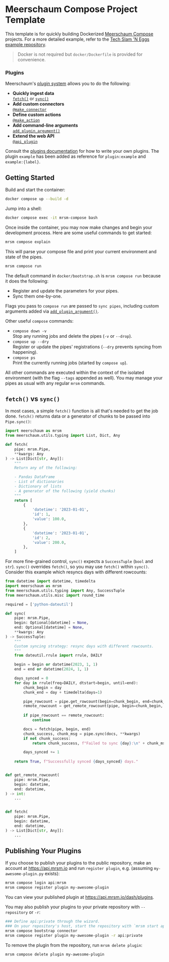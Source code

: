 # Meerschaum Compose Project Template

This template is for quickly building Dockerized [Meerschaum Compose](https://meerschaum.io/reference/compose/) projects. For a more detailed example, refer to the [Tech Slam 'N Eggs example repository](https://github.com/bmeares/techslamneggs).

> Docker is not required but `docker/Dockerfile` is provided for convenience.

### Plugins

Meerschaum's [plugin system](https://meerschaum.io/reference/plugins/) allows you to do the following:
- **Quickly ingest data**  
  [`fetch()`](https://meerschaum.io/reference/plugins/writing-plugins/#the-fetch-function) or [`sync()`](https://meerschaum.io/reference/plugins/writing-plugins/#the-sync-function)
- **Add custom connectors**  
  [`@make_connector`](https://meerschaum.io/reference/connectors/#-environment-connectors)
- **Define custom actions**  
  [`@make_action`](https://meerschaum.io/reference/plugins/writing-plugins/#the-make_action-decorator)
- **Add command-line arguments**  
  [`add_plugin_argument()`](https://meerschaum.io/reference/plugins/writing-plugins/#custom-command-line-options)
- **Extend the web API**  
  [`@api_plugin`](https://meerschaum.io/reference/plugins/writing-plugins/#the-api_plugin-decorator)

Consult the [plugins documentation](https://meerschaum.io/reference/plugins/writing-plugins/) for how to write your own plugins. The plugin `example` has been added as reference for `plugin:example` and `example:{label}`.

## Getting Started

Build and start the container:

```bash
docker compose up --build -d
```

Jump into a shell:

```bash
docker compose exec -it mrsm-compose bash
```

Once inside the container, you may now make changes and begin your development process. Here are some useful commands to get started:

```bash
mrsm compose explain
```

This will parse your compose file and print your current environment and state of the pipes.

```bash
mrsm compose run
```

The default command in `docker/bootstrap.sh` is `mrsm compose run` because it does the following:
- Register and update the parameters for your pipes.
- Sync them one-by-one.

Flags you pass to `compose run` are passed to `sync pipes`, including custom arguments added via [`add_plugin_argument()`](https://meerschaum.io/reference/plugins/writing-plugins/#custom-command-line-options).

Other useful `compose` commands:

- `compose down -v`  
  Stop any running jobs and delete the pipes (`-v` or `--drop`).
- `compose up --dry`  
  Register or update the pipes' registrations (`--dry` prevents syncing from happening).
- `compose ps`  
  Print the currently running jobs (started by `compose up`).

All other commands are executed within the context of the isolated environment (with the flag `--tags` appended as well). You may manage your pipes as usual with any regular `mrsm` commands.

## `fetch()` vs `sync()`

In most cases, a simple `fetch()` function is all that's needed to get the job done. `fetch()` returns data or a generator of chunks to be passed into `Pipe.sync()`:

```python
import meerschaum as mrsm
from meerschaum.utils.typing import List, Dict, Any

def fetch(
    pipe: mrsm.Pipe,
    **kwargs: Any
) -> List[Dict[str, Any]]:
    """
    Return any of the following:

    - Pandas DataFrame
    - List of dictionaries
    - Dictionary of lists
    - A generator of the following (yield chunks)
    """
    return [
        {
            'datetime': '2023-01-01',
            'id': 1,
            'value': 100.0,
        },
        {
            'datetime': '2023-01-01',
            'id': 2,
            'value': 200.0,
        },
    ]
```

For more fine-grained control, `sync()` expects a `SuccessTuple` (`bool` and `str`). `sync()` overrides `fetch()`, so you may use `fetch()` within `sync()`. Consider this example which resyncs days with different rowcounts:

```python
from datetime import datetime, timedelta
import meerschaum as mrsm
from meerschaum.utils.typing import Any, SuccessTuple
from meerschaum.utils.misc import round_time

required = ['python-dateutil']

def sync(
    pipe: mrsm.Pipe,
    begin: Optional[datetime] = None,
    end: Optional[datetime] = None,
    **kwargs: Any
) -> SuccessTuple:
    """
    Custom syncing strategy: resync days with different rowcounts.
    """
    from dateutil.rrule import rrule, DAILY

    begin = begin or datetime(2023, 1, 1)
    end = end or datetime(2024, 1, 1)

    days_synced = 0
    for day in rrule(freq=DAILY, dtstart=begin, until=end):
        chunk_begin = day
        chunk_end = day + timedelta(days=1)

        pipe_rowcount = pipe.get_rowcount(begin=chunk_begin, end=chunk_end)
        remote_rowcount = get_remote_rowcount(pipe, begin=chunk_begin, end=chunk_end)
        
        if pipe_rowcount == remote_rowcount:
            continue

        docs = fetch(pipe, begin, end)
        chunk_success, chunk_msg = pipe.sync(docs, **kwargs)
        if not chunk_success:
            return chunk_success, f"Failed to sync {day}:\n" + chunk_msg

        days_synced += 1
    
    return True, f"Successfully synced {days_synced} days."


def get_remote_rowcount(
    pipe: mrsm.Pipe,
    begin: datetime,
    end: datetime,
) -> int:
    ...


def fetch(
    pipe: mrsm.Pipe,
    begin: datetime,
    end: datetime,
) -> List[Dict[str, Any]]:
    ...
```

## Publishing Your Plugins

If you choose to publish your plugins to the public repository, make an account at https://api.mrsm.io and run `register plugin`, e.g. (assuming `my-awesome-plugin.py` exists):

```bash
mrsm compose login api:mrsm
mrsm compose register plugin my-awesome-plugin
```

You can view your published plugin at https://api.mrsm.io/dash/plugins.

You may also publish your plugins to your private repository with `--repository` or `-r`:

```bash
### Define api:private through the wizard.
### On your repository's host, start the repository with `mrsm start api`.
mrsm compose bootstrap connector
mrsm compose register plugin my-awesome-plugin -r api:private
```

To remove the plugin from the repository, run `mrsm delete plugin`:

```bash
mrsm compose delete plugin my-awesome-plugin
```

